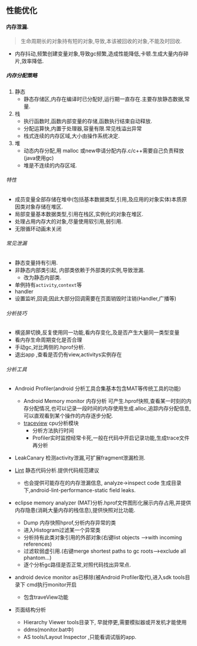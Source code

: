 ## 性能优化

#### 内存泄漏.
> 生命周期长的对象持有短的对象,导致,本该被回收的对象,不能及时回收.

* 内存抖动,频繁创建变量对象,导致gc频繁,造成性能降低,卡顿.生成大量内存碎片,效率降低.

##### 内存分配策略
1. 静态
	* 静态存储区,内存在编译时已分配好,运行期一直存在.主要存放静态数据,常量.
2. 栈
	* 执行函数时,函数内部变量的存储,函数执行结束自动释放.
	* 分配运算快,内置于处理器,容量有限.常见栈溢出异常
	* 栈式连续的内存区域,大小由操作系统决定.
3. 堆
	* 动态内存分配,用 malloc 或new申请分配内存.c/c++需要自己负责释放(java使用gc)
	* 堆是不连续的内存区域.
	
###### 特性
* 成员变量全部存储在堆中(包括基本数据类型,引用,及应用的对象实体)本质原因类对象存储在堆区.
* 局部变量基本数据类型,引用在栈区,实例化的对象在堆区.
* 处理占用内存大的对象,尽量使用软引用,弱引用.
* 无限循环动画未关闭

###### 常见泄漏
* 静态变量持有引用.
* 非静态内部类引起, 内部类依赖于外部类的实例,导致泄漏.
	* 改为静态内部类.
* 单例持有`activity`,`context`等
* handler
* 设置监听,回调;因此大部分回调需要在页面销毁时注销(Handler,广播等)
###### 分析技巧
* 横竖屏切换,反复使用同一功能,看内存变化,及是否产生大量同一类型变量
* 看内存生命周期变化是否合理
* 手动gc,对比两侧的.hprof分析.
* 退出app ,查看是否仍有view,activitys实例存在
###### 分析工具
* Android Profiler(android 分析工具合集基本包含MAT等传统工具的功能)
	* Android Memory monitor 内存分析 可产生.hprof快照,查看某一时刻的内存分配情况,也可以记录一段时间的内存使用生成.alloc,追踪内存分配信息,可以直观看到某个操作的内存逐步分配.
	* [traceview](https://developer.android.com/studio/profile/generate-trace-logs?hl=zh-CN) cpu分析模块
		* 分析方法执行时间
		* Profiler实时监控经常卡死,一般在代码中开启记录功能,生成trace文件再分析
* LeakCanary 检测activity泄漏,可扩展fragment泄漏检测.	
* [Lint](https://developer.android.com/studio/write/lint?hl=zh-CN) 静态代码分析.提供代码规范建议
	* 也会提供可能存在的内存泄漏信息, analyze->inspect code 生成目录下,android-lint-performance-static field leaks.	

* eclipse memory analyzer (MAT)分析.hprof文件图形化展示内存占用,并提供内存隐患(消耗大量内存的栈信息),提供快照对比功能.
	* Dump 内存快照hprof,分析内存异常的类
	* 进入Histogram过滤某一个异常类
	* 分析持有此类对象引用的外部对象(右键list objects -->with incoming references)
	* 过滤软弱虚引用.(右键merge shortest paths to gc roots-->exclude all phantom...)
	* 逐个分析gc路径是否正常,对照代码找出异常点.
* android device monitor as已移除(被Android Profiler取代),进入sdk tools目录下 cmd执行monitor开启
	* 包含traveView功能
* 页面结构分析
	* Hierarchy Viewer tools目录下, 早就停更,需要模拟器或开发机才能使用
	* ddms(monitor.bat中)
	* AS tools/Layout Inspector ,只能看调试版的app.

